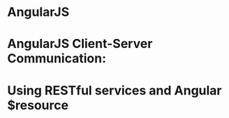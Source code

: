 # AngularJS
# AngularJS Client-Server Communication: 
# Using RESTful services and Angular $resource
